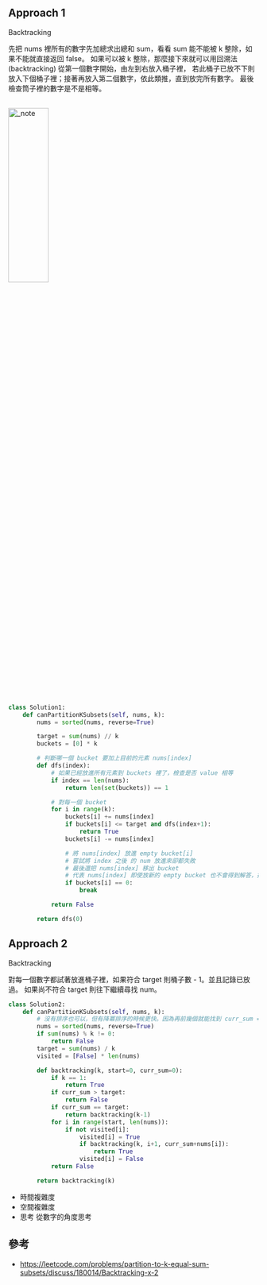 
## Approach 1

Backtracking

先把 nums 裡所有的數字先加總求出總和 sum，看看 sum 能不能被 k 整除，如果不能就直接返回 false。
如果可以被 k 整除，那麼接下來就可以用回溯法 (backtracking) 從第一個數字開始，由左到右放入桶子裡，
若此桶子已放不下則放入下個桶子裡；接著再放入第二個數字，依此類推，直到放完所有數字。
最後檢查筒子裡的數字是不是相等。

<div style="margin:30px 0px"><img src="https://i.imgur.com/0g7v4Va.jpg" alt="_note" width="40%" height="30%"/></div>

```python
class Solution1:
    def canPartitionKSubsets(self, nums, k):
        nums = sorted(nums, reverse=True)

        target = sum(nums) // k
        buckets = [0] * k

        # 判斷哪一個 bucket 要加上目前的元素 nums[index]
        def dfs(index):
            # 如果已經放進所有元素到 buckets 裡了，檢查是否 value 相等
            if index == len(nums):
                return len(set(buckets)) == 1

            # 對每一個 bucket
            for i in range(k):
                buckets[i] += nums[index]
                if buckets[i] <= target and dfs(index+1):
                    return True
                buckets[i] -= nums[index]

                # 將 nums[index] 放進 empty bucket[i]
                # 嘗試將 index 之後 的 num 放進來卻都失敗
                # 最後還把 nums[index] 移出 bucket
                # 代表 nums[index] 即使放新的 empty bucket 也不會得到解答，提前 break
                if buckets[i] == 0:
                    break

            return False

        return dfs(0)
```

## Approach 2

Backtracking

對每一個數字都試著放進桶子裡，如果符合 target 則桶子數 - 1。並且記錄已放過。
如果尚不符合 target 則往下繼續尋找 num。

```python
class Solution2:
    def canPartitionKSubsets(self, nums, k):
        # 沒有排序也可以，但有降冪排序的時候更快。因為再前幾個就能找到 curr_sum == target
        nums = sorted(nums, reverse=True)
        if sum(nums) % k != 0:
            return False
        target = sum(nums) / k
        visited = [False] * len(nums)

        def backtracking(k, start=0, curr_sum=0):
            if k == 1:
                return True
            if curr_sum > target:
                return False
            if curr_sum == target:
                return backtracking(k-1)
            for i in range(start, len(nums)):
                if not visited[i]:
                    visited[i] = True
                    if backtracking(k, i+1, curr_sum+nums[i]):
                        return True
                    visited[i] = False
            return False

        return backtracking(k)

```

* 時間複雜度
* 空間複雜度
* 思考
    從數字的角度思考
    
## 參考
* https://leetcode.com/problems/partition-to-k-equal-sum-subsets/discuss/180014/Backtracking-x-2